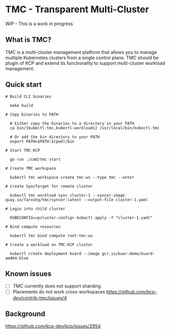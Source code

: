 # TMC - Transparent Multi-Cluster

WIP - This is a work in progress

## What is TMC?

TMC is a multi-cluster management platform that allows you to manage multiple Kubernetes clusters from a single control plane. TMC should be plugin of KCP
and extend its functionality to support multi-cluster workload management.

## Quick start

```
# Build CLI binaries

  make build

# Copy binaries to PATH

  # Either copy the binaries to a directory in your PATH
  cp bin/{kubectl-tmc,kubectl-workloads} /usr/local/bin/kubectl-tmc

  # Or add the bin directory to your PATH
  export PATH=$PATH:$(pwd)/bin

# Start TMC-KCP

  go run ./cmd/tmc start

# Create TMC workspace

  kubectl tmc workspace create tmc-ws --type tmc --enter

# Create SyncTarget for remote cluster

  kubectl tmc workload sync cluster-1 --syncer-image quay.io/faroshq/tmc/syncer:latest --output-file cluster-1.yaml

# Login into child cluster

  KUBECONFIG=<pcluster-config> kubectl apply -f "cluster-1.yaml"

# Bind compute resources

  kubectl tmc bind compute root:tmc-ws

# Create a workload on TMC-KCP cluster

  kubectl create deployment kuard --image gcr.io/kuar-demo/kuard-amd64:blue
```

## Known issues

- [ ] TMC currently does not support sharding
- [ ] Placements do not work cross-workspaces https://github.com/kcp-dev/contrib-tmc/issues/4

## Background

https://github.com/kcp-dev/kcp/issues/2954
